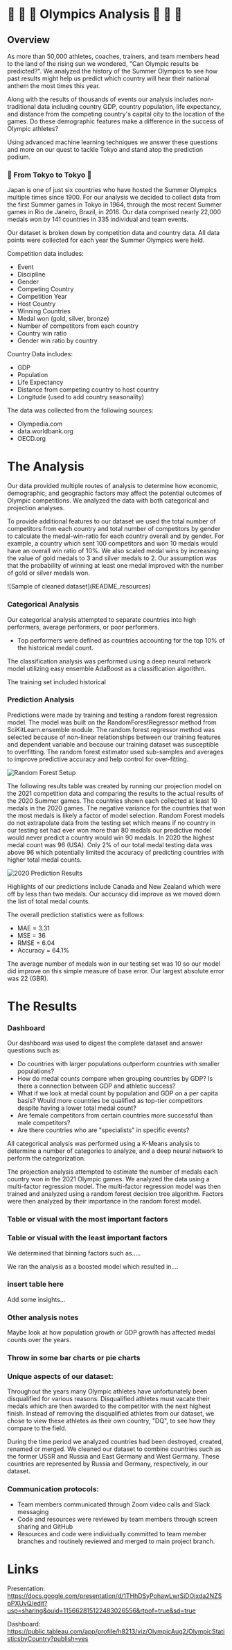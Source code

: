 # :1st_place_medal: :2nd_place_medal: :3rd_place_medal: Olympics Analysis :1st_place_medal: :2nd_place_medal: :3rd_place_medal:

## Overview
As more than 50,000 athletes, coaches, trainers, and team members head to the land of the rising sun we wondered, "Can Olympic results be predicted?". We analyzed the history of the Summer Olympics to see how past results might help us predict which country will hear their national anthem the most times this year. 

Along with the results of thousands of events our analysis includes non-traditional data including country GDP, country population, life expectancy, and distance from the competing country's capital city to the location of the games. Do these demographic features make a difference in the success of Olympic athletes?

Using advanced machine learning techniques we answer these questions and more on our quest to tackle Tokyo and stand atop the prediction podium. 

### 🎌 From Tokyo to Tokyo 🎌

Japan is one of just six countries who have hosted the Summer Olympics multiple times since 1900. For our analysis we decided to collect data from the first Summer games in Tokyo in 1964, through the most recent Summer games in Rio de Janeiro, Brazil, in 2016. Our data comprised nearly 22,000 medals won by 141 countries in 335 individual and team events.

Our dataset is broken down by competition data and country data. All data points were collected for each year the Summer Olympics were held.

Competition data includes:
* Event 
* Discipline
* Gender
* Competing Country 
* Competition Year
* Host Country
* Winning Countries
* Medal won (gold, silver, bronze)
* Number of competitors from each country
* Country win ratio
* Gender win ratio by country

Country Data includes:

* GDP
* Population
* Life Expectancy
* Distance from competing country to host country
* Longitude (used to add country seasonality)

The data was collected from the following sources:
* Olympedia.com
* data.worldbank.org
* OECD.org


# The Analysis

Our data provided multiple routes of analysis to determine how economic, demographic, and geographic factors may affect the potential outcomes of Olympic competitions. We analyzed the data with both categorical and projection analyses. 

To provide additional features to our dataset we used the total number of competitors from each country and total number of competitors by gender to calculate the medal-win-ratio for each country overall and by gender. For example, a country which sent 100 competitors and won 10 medals would have an overall win ratio of 10%. We also scaled medal wins by increasing the value of gold medals to 3 and silver medals to 2. Our assumption was that the probability of winning at least one medal improved with the number of gold or silver medals won.

![Sample of cleaned dataset](README_resources\) 

### Categorical Analysis
Our categorical analysis attempted to separate countries into high performers, average performers, or poor performers. 

* Top performers were defined as countries accounting for the top 10% of the historical medal count.

The classification analysis was performed using a deep neural network model utilizing easy ensemble AdaBoost as a classification algorithm.

The training set included historical

### Prediction Analysis
Predictions were made by training and testing a random forest regression model. The model was built on the RandomForestRegressor method from SciKitLearn.ensemble module. The random forest regressor method was selected because of non-linear relationships between our training features and dependent variable and because our training dataset was susceptible to overfitting. The random forest estimator used sub-samples and averages to improve predictive accuracy and help control for over-fitting.

![Random Forest Setup](README_resources\rf_setup.PNG)

The following results table was created by running our projection model on the 2021 competition data and comparing the results to the actual results of the 2020 Summer games. The countries shown each collected at least 10 medals in the 2020 games. The negative variance for the countries that won the most medals is likely a factor of model selection. Random Forest models do not extrapolate data from the testing set which means if no country in our testing set had ever won more than 80 medals our predictive model would never predict a country would win 90 medals. In 2020 the highest medal count was 96 (USA). Only 2% of our total medal testing data was above 96 which potentially limited the accuracy of predicting countries with higher total medal counts. 

![2020 Prediction Results](README_resources\2020%predictions.PNG)


Highlights of our predictions include Canada and New Zealand which were off by less than two medals. Our accuracy did improve as we moved down the list of total medal counts. 

The overall prediction statistics were as follows:
* MAE = 3.31
* MSE = 36
* RMSE = 6.04
* Accuracy = 64.1% 

The average number of medals won in our testing set was 10 so our model did improve on this simple measure of base error. Our largest absolute error was 22 (GBR). 

# The Results



### Dashboard
Our dashboard was used to digest the complete dataset and answer questions such as: 
* Do countries with larger populations outperform countries with smaller populations?
* How do medal counts compare when grouping countries by GDP? Is there a connection between GDP and athletic success?
* What if we look at medal count by population and GDP on a per capita basis? Would more countries be qualified as top-tier competitors despite having a lower total medal count?
* Are female competitors from certain countries more successful than male competitors?  
* Are there countries who are "specialists" in specific events?





All categorical analysis was performed using a K-Means analysis to determine a number of categories to analyze, and a deep neural network to perform the categorization. 

The projection analysis attempted to estimate the number of medals each country won in the 2021 Olympic games. We analyzed the data using a multi-factor regression model. The multi-factor regression model was then trained and analyzed using a random forest decision tree algorithm. Factors were then analyzed by their importance in the random forest model. 

### Table or visual with the most important factors ###

### Table or visual with the least important factors ###

We determined that binning factors such as.....

We ran the analysis as a boosted model which resulted in....



### insert table here ###

Add some insights...


### Other analysis notes ###
Maybe look at how population growth or GDP growth has affected medal counts over the years. 

### Throw in some bar charts or pie charts ###


### Unique aspects of our dataset:

Throughout the years many Olympic athletes have unfortunately been disqualified for various reasons. Disqualified athletes must vacate their medals which are then awarded to the competitor with the next highest finish. Instead of removing the disqualified athletes from our dataset, we chose to view these athletes as their own country, "DQ", to see how they compare to the field.   

During the time period we analyzed countries had been destroyed, created, renamed or merged. We cleaned our dataset to combine countries such as the former USSR and Russia and East Germany and West Germany. These countries are represented by Russia and Germany, respectively, in our dataset.







### Communication protocols:
* Team members communicated through Zoom video calls and Slack messaging
* Code and resources were reviewed by team members through screen sharing and GitHub
* Resources and code were individually committed to team member branches and routinely reviewed and merged to main project branch. 


# Links

Presentation: https://docs.google.com/presentation/d/1THhDSyPohawLwrSiDOjxda2NZSpPXUvQ/edit?usp=sharing&ouid=115662815122483026556&rtpof=true&sd=true

Dashboard: https://public.tableau.com/app/profile/h8213/viz/OlympicAug2/OlympicStatisticsbyCountry?publish=yes
